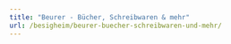 ```yaml
---
title: "Beurer - Bücher, Schreibwaren & mehr"
url: /besigheim/beurer-buecher-schreibwaren-und-mehr/
---
```


